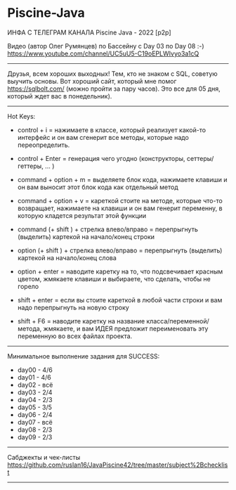 # Piscine-Java
ИНФА С ТЕЛЕГРАМ КАНАЛА Piscine Java - 2022 [p2p]

Видео (автор Олег Румянцев) по Бассейну с Day 03 по Day 08 :-)
https://www.youtube.com/channel/UC5uU5-C19oEPLWIvyo3a1cQ
________________________________________________________________________________________________________________
Друзья, всем хороших выходных! Тем, кто не знаком с SQL, советую выучить основы. Вот хороший сайт, который мне помог https://sqlbolt.com/ (можно пройти за пару часов). Это все для 05 дня, который ждет вас в понедельник).
________________________________________________________________________________________________________________
Hot Keys:
* control + i = нажимаете в классе, который реализует какой-то интерфейс и он вам сгенерит все методы, которые надо переопределить.
* control + Enter = генерация чего угодно (конструкторы, сеттеры/геттеры, ... )
* command + option + m = выделяете блок кода, нажимаете клавиши и он вам выносит этот блок кода как отдельный метод
* command + option + v = кареткой стоите на методе, которые что-то возвращает, нажимаете на клавиши и он вам генерит переменну, в которую кладется результат этой функции

* command (+ shift ) + стрелка влево/вправо = перепрыгнуть (выделить) картекой на начало/конец строки
* option (+ shift ) + стрелка влево/вправо = перепрыгнуть (выделить) картекой на начало/конец слова

* option + enter = наводите каретку на то, что подсвечивает красным цветом, жмякаете клавиши и выбираете, что сделать, чтобы не горело
* shift + enter = если вы стоите кареткой в любой части строки и вам надо перепрыгнуть на новую строку
* shift + F6 = наводите каретку на название класса/переменной/метода, жмякаете, и вам ИДЕЯ предложит переименовать эту переменную во всех файлах проекта.

________________________________________________________________________________________________________________
Минимальное выполнение задания для SUCСESS:
* day00 - 4/6
* day01 - 4/6
* day02 - всё 
* day03 - 2/4
* day04 - 2/3
* day05 - 3/5
* day06 - 2/4
* day07 - всё 
* day08 - 2/3
* day09 - 2/3
________________________________________________________________________________________________________________
Сабджекты и чек-листы
https://github.com/ruslan16/JavaPiscine42/tree/master/subject%2Bchecklist
________________________________________________________________________________________________________________
